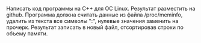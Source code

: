 Написать код программы на С++ для ОС Linux. Результат разместить на github.
Программа должна считать данные из файла /proc/meminfo, удалить из текста все символы ":", нулевые значения заменить на прочерк. Результат записать в новый файл, отсортировав строки по объему памяти.
